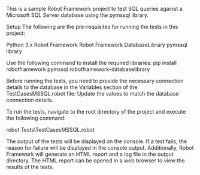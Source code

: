 This is a sample Robot Framework project to test SQL queries 
against a Microsoft SQL Server database using the pymssql library.

Setup
The following are the pre-requisites for running the tests in this project:

Python 3.x
Robot Framework
Robot Framework DatabaseLibrary
pymssql library

Use the following command to install the required libraries:
pip install robotframework pymssql robotframework-databaselibrary


Before running the tests, you need to provide the necessary connection 
details to the database in the Variables section of the TestCasesMSSQL.robot file:
Update the values to match the database connection details.

To run the tests, navigate to the root directory 
of the project and execute the following command:

robot Tests\TestCasesMSSQL.robot



The output of the tests will be displayed on the console. 
If a test fails, the reason for failure will be displayed in the console output. Additionally, Robot Framework will generate an HTML report and a log file in the output directory.
The HTML report can be opened in a web browser to view the results of the tests.